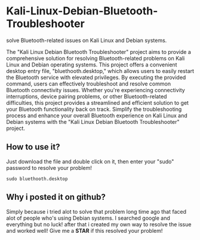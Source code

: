# Kali-Linux-Debian-Bluetooth-Troubleshooter
solve Bluetooth-related issues on Kali Linux and Debian systems.

The "Kali Linux Debian Bluetooth Troubleshooter" project aims to provide a comprehensive solution for resolving Bluetooth-related problems on Kali Linux and Debian operating systems. This project offers a convenient desktop entry file, "bluethooth.desktop," which allows users to easily restart the Bluetooth service with elevated privileges. By executing the provided command, users can effectively troubleshoot and resolve common Bluetooth connectivity issues. Whether you're experiencing connectivity interruptions, device pairing problems, or other Bluetooth-related difficulties, this project provides a streamlined and efficient solution to get your Bluetooth functionality back on track. Simplify the troubleshooting process and enhance your overall Bluetooth experience on Kali Linux and Debian systems with the "Kali Linux Debian Bluetooth Troubleshooter" project.

## How to use it?
Just download the file and double click on it, then enter your "sudo" password to resolve your problem!

```console
sudo bluethooth.desktop
```


## Why i posted it on github?
Simply because i tried alot to solve that problem long time ago that faced alot of people who's using Debian systems. I searched google and everything but no luck! after that i created my own way to resolve the issue and worked well!
Give me a **STAR** if this resolved your problem!
